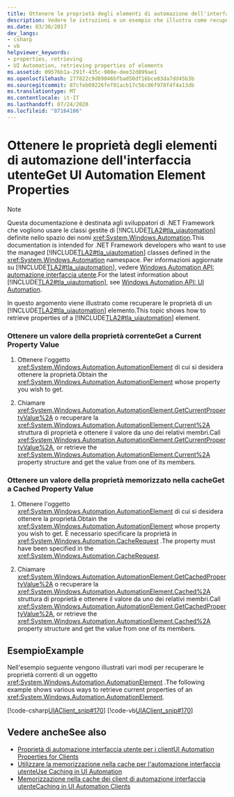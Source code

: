 ```yaml
---
title: Ottenere le proprietà degli elementi di automazione dell'interfaccia utente
description: Vedere le istruzioni e un esempio che illustra come recuperare le proprietà correnti o memorizzate nella cache di un elemento di automazione interfaccia utente.
ms.date: 03/30/2017
dev_langs:
- csharp
- vb
helpviewer_keywords:
- properties, retrieving
- UI Automation, retrieving properties of elements
ms.assetid: 09576b1a-291f-435c-980e-dee32d899ae1
ms.openlocfilehash: 277822c9d89046bfbad50df16bce83da7dd45b3b
ms.sourcegitcommit: 87cfeb69226fef01acb17c56c86f978f4f4a13db
ms.translationtype: MT
ms.contentlocale: it-IT
ms.lasthandoff: 07/24/2020
ms.locfileid: "87164106"
---
```

# <a name="get-ui-automation-element-properties"></a><span data-ttu-id="db838-103">Ottenere le proprietà degli elementi di automazione dell'interfaccia utente</span><span class="sxs-lookup"><span data-stu-id="db838-103">Get UI Automation Element Properties</span></span>
> [!NOTE]
> <span data-ttu-id="db838-104">Questa documentazione è destinata agli sviluppatori di .NET Framework che vogliono usare le classi gestite di [!INCLUDE[TLA2#tla_uiautomation](../../../includes/tla2sharptla-uiautomation-md.md)] definite nello spazio dei nomi <xref:System.Windows.Automation>.</span><span class="sxs-lookup"><span data-stu-id="db838-104">This documentation is intended for .NET Framework developers who want to use the managed [!INCLUDE[TLA2#tla_uiautomation](../../../includes/tla2sharptla-uiautomation-md.md)] classes defined in the <xref:System.Windows.Automation> namespace.</span></span> <span data-ttu-id="db838-105">Per informazioni aggiornate su [!INCLUDE[TLA2#tla_uiautomation](../../../includes/tla2sharptla-uiautomation-md.md)], vedere [Windows Automation API: automazione interfaccia utente](/windows/win32/winauto/entry-uiauto-win32).</span><span class="sxs-lookup"><span data-stu-id="db838-105">For the latest information about [!INCLUDE[TLA2#tla_uiautomation](../../../includes/tla2sharptla-uiautomation-md.md)], see [Windows Automation API: UI Automation](/windows/win32/winauto/entry-uiauto-win32).</span></span>  
  
 <span data-ttu-id="db838-106">In questo argomento viene illustrato come recuperare le proprietà di un [!INCLUDE[TLA2#tla_uiautomation](../../../includes/tla2sharptla-uiautomation-md.md)] elemento.</span><span class="sxs-lookup"><span data-stu-id="db838-106">This topic shows how to retrieve properties of a [!INCLUDE[TLA2#tla_uiautomation](../../../includes/tla2sharptla-uiautomation-md.md)] element.</span></span>  
  
### <a name="get-a-current-property-value"></a><span data-ttu-id="db838-107">Ottenere un valore della proprietà corrente</span><span class="sxs-lookup"><span data-stu-id="db838-107">Get a Current Property Value</span></span>  
  
1. <span data-ttu-id="db838-108">Ottenere l'oggetto <xref:System.Windows.Automation.AutomationElement> di cui si desidera ottenere la proprietà.</span><span class="sxs-lookup"><span data-stu-id="db838-108">Obtain the <xref:System.Windows.Automation.AutomationElement> whose property you wish to get.</span></span>  
  
2. <span data-ttu-id="db838-109">Chiamare <xref:System.Windows.Automation.AutomationElement.GetCurrentPropertyValue%2A> o recuperare la <xref:System.Windows.Automation.AutomationElement.Current%2A> struttura di proprietà e ottenere il valore da uno dei relativi membri.</span><span class="sxs-lookup"><span data-stu-id="db838-109">Call <xref:System.Windows.Automation.AutomationElement.GetCurrentPropertyValue%2A>, or retrieve the <xref:System.Windows.Automation.AutomationElement.Current%2A> property structure and get the value from one of its members.</span></span>  
  
### <a name="get-a-cached-property-value"></a><span data-ttu-id="db838-110">Ottenere un valore della proprietà memorizzato nella cache</span><span class="sxs-lookup"><span data-stu-id="db838-110">Get a Cached Property Value</span></span>  
  
1. <span data-ttu-id="db838-111">Ottenere l'oggetto <xref:System.Windows.Automation.AutomationElement> di cui si desidera ottenere la proprietà.</span><span class="sxs-lookup"><span data-stu-id="db838-111">Obtain the <xref:System.Windows.Automation.AutomationElement> whose property you wish to get.</span></span> <span data-ttu-id="db838-112">È necessario specificare la proprietà in <xref:System.Windows.Automation.CacheRequest> .</span><span class="sxs-lookup"><span data-stu-id="db838-112">The property must have been specified in the <xref:System.Windows.Automation.CacheRequest>.</span></span>  
  
2. <span data-ttu-id="db838-113">Chiamare <xref:System.Windows.Automation.AutomationElement.GetCachedPropertyValue%2A> o recuperare la <xref:System.Windows.Automation.AutomationElement.Cached%2A> struttura di proprietà e ottenere il valore da uno dei relativi membri.</span><span class="sxs-lookup"><span data-stu-id="db838-113">Call <xref:System.Windows.Automation.AutomationElement.GetCachedPropertyValue%2A>, or retrieve the <xref:System.Windows.Automation.AutomationElement.Cached%2A> property structure and get the value from one of its members.</span></span>  
  
## <a name="example"></a><span data-ttu-id="db838-114">Esempio</span><span class="sxs-lookup"><span data-stu-id="db838-114">Example</span></span>  
 <span data-ttu-id="db838-115">Nell'esempio seguente vengono illustrati vari modi per recuperare le proprietà correnti di un oggetto <xref:System.Windows.Automation.AutomationElement> .</span><span class="sxs-lookup"><span data-stu-id="db838-115">The following example shows various ways to retrieve current properties of an <xref:System.Windows.Automation.AutomationElement>.</span></span>  
  
 [!code-csharp[UIAClient_snip#170](../../../samples/snippets/csharp/VS_Snippets_Wpf/UIAClient_snip/CSharp/ClientForm.cs#170)]
 [!code-vb[UIAClient_snip#170](../../../samples/snippets/visualbasic/VS_Snippets_Wpf/UIAClient_snip/VisualBasic/ClientForm.vb#170)]  
  
## <a name="see-also"></a><span data-ttu-id="db838-116">Vedere anche</span><span class="sxs-lookup"><span data-stu-id="db838-116">See also</span></span>

- [<span data-ttu-id="db838-117">Proprietà di automazione interfaccia utente per i client</span><span class="sxs-lookup"><span data-stu-id="db838-117">UI Automation Properties for Clients</span></span>](ui-automation-properties-for-clients.md)
- [<span data-ttu-id="db838-118">Utilizzare la memorizzazione nella cache per l'automazione interfaccia utente</span><span class="sxs-lookup"><span data-stu-id="db838-118">Use Caching in UI Automation</span></span>](use-caching-in-ui-automation.md)
- [<span data-ttu-id="db838-119">Memorizzazione nella cache dei client di automazione interfaccia utente</span><span class="sxs-lookup"><span data-stu-id="db838-119">Caching in UI Automation Clients</span></span>](caching-in-ui-automation-clients.md)
